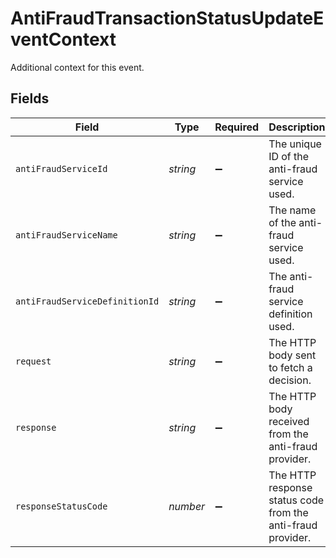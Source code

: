 # AntiFraudTransactionStatusUpdateEventContext

Additional context for this event.


## Fields

| Field                                                       | Type                                                        | Required                                                    | Description                                                 |
| ----------------------------------------------------------- | ----------------------------------------------------------- | ----------------------------------------------------------- | ----------------------------------------------------------- |
| `antiFraudServiceId`                                        | *string*                                                    | :heavy_minus_sign:                                          | The unique ID of the anti-fraud service used.               |
| `antiFraudServiceName`                                      | *string*                                                    | :heavy_minus_sign:                                          | The name of the anti-fraud service used.                    |
| `antiFraudServiceDefinitionId`                              | *string*                                                    | :heavy_minus_sign:                                          | The anti-fraud service definition used.                     |
| `request`                                                   | *string*                                                    | :heavy_minus_sign:                                          | The HTTP body sent to fetch a decision.                     |
| `response`                                                  | *string*                                                    | :heavy_minus_sign:                                          | The HTTP body received from the anti-fraud provider.        |
| `responseStatusCode`                                        | *number*                                                    | :heavy_minus_sign:                                          | The HTTP response status code from the anti-fraud provider. |